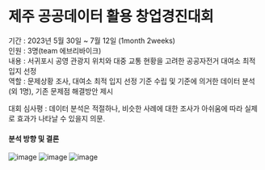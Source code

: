 # 제주 공공데이터 활용 창업경진대회

기간 : 2023년 5월 30일 ~ 7월 12일 (1month 2weeks)  
인원 : 3명(team 에브리바이크)  
내용 : 서귀포시 공영 관광지 위치와 대중 교통 현황을 고려한 공공자전거 대여소 최적 입지 선정  
역할 : 문제상황 조사, 대여소 최적 입지 선정 기준 수립 및 기준에 의거한 데이터 분석(외 1명), 기존 문제점 해결방안 제시 

대회 심사평 : 데이터 분석은 적절하나, 비슷한 사례에 대한 조사가 아쉬움에 따라 실제로 효과가 나타날 수 있을지 의문.  
#### 분석 방향 및 결론
![image](https://github.com/user-attachments/assets/7eb7fa44-595b-4842-a49d-0c9b0c837226)
![image](https://github.com/user-attachments/assets/c92b69c9-b590-4f34-9ca4-e131ff165d45) ![image](https://github.com/user-attachments/assets/fd7d54f8-bb1a-4bad-be3e-9c922500111a)
  
